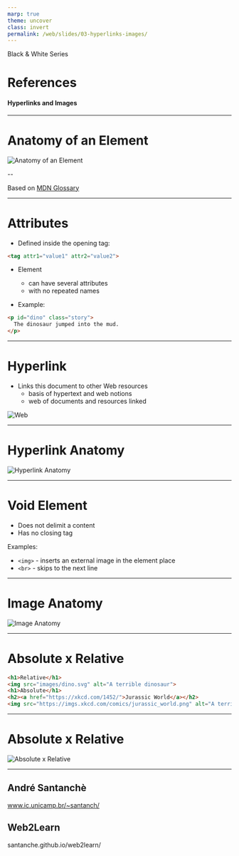 ```yaml
---
marp: true
theme: uncover
class: invert
permalink: /web/slides/03-hyperlinks-images/
---
```


Black & White Series

# References

#### Hyperlinks and Images

---

<!-- class: lead -->

# Anatomy of an Element

![Anatomy of an Element](../../../web/slides/images/element-anatomy.svg)

--

Based on [MDN Glossary](https://developer.mozilla.org/en-US/docs/Glossary/Element)

---

# Attributes

* Defined inside the opening tag:

~~~html
<tag attr1="value1" attr2="value2">
~~~

* Element
  * can have several attributes
  * with no repeated names


* Example:

~~~html
<p id="dino" class="story">
  The dinosaur jumped into the mud.
</p>
~~~

---

# Hyperlink

* Links this document to other Web resources
  * basis of hypertext and web notions
  * web of documents and resources linked

![Web](../../../web/slides/images/web.svg)

---

# Hyperlink Anatomy

![Hyperlink Anatomy](../../../web/slides/images/hyperlink-anatomy.svg)

---

# Void Element

* Does not delimit a content
* Has no closing tag

Examples:

* `<img>` - inserts an external image in the element place
* `<br>` - skips to the next line

---

# Image Anatomy

![Image Anatomy](../../../web/slides/images/image-anatomy.svg)

---

# Absolute x Relative

~~~html
<h1>Relative</h1>
<img src="images/dino.svg" alt="A terrible dinosaur">
<h1>Absolute</h1>
<h2><a href="https://xkcd.com/1452/">Jurassic World</a></h2>
<img src="https://imgs.xkcd.com/comics/jurassic_world.png" alt="A terrible dinosaur">
~~~

---

# Absolute x Relative

![Absolute x Relative](../../../web/slides/images/absolute-relative.svg)

---

<!-- class: invert -->

## André Santanchè

www.ic.unicamp.br/~santanch/

## Web2Learn

santanche.github.io/web2learn/